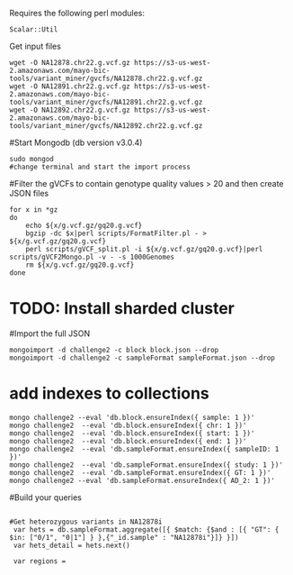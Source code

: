 Requires the following perl modules:
```
Scalar::Util
```

Get input files
```
wget -O NA12878.chr22.g.vcf.gz https://s3-us-west-2.amazonaws.com/mayo-bic-tools/variant_miner/gvcfs/NA12878.chr22.g.vcf.gz
wget -O NA12891.chr22.g.vcf.gz https://s3-us-west-2.amazonaws.com/mayo-bic-tools/variant_miner/gvcfs/NA12891.chr22.g.vcf.gz
wget -O NA12892.chr22.g.vcf.gz https://s3-us-west-2.amazonaws.com/mayo-bic-tools/variant_miner/gvcfs/NA12892.chr22.g.vcf.gz

```
#Start Mongodb (db version v3.0.4)

```
sudo mongod
#change terminal and start the import process

```

#Filter the gVCFs to contain genotype quality values > 20 and then create JSON files
```
for x in *gz
do
	echo ${x/g.vcf.gz/gq20.g.vcf}
	bgzip -dc $x|perl scripts/FormatFilter.pl - > ${x/g.vcf.gz/gq20.g.vcf}
	perl scripts/gVCF_split.pl -i ${x/g.vcf.gz/gq20.g.vcf}|perl scripts/gVCF2Mongo.pl -v - -s 1000Genomes
	rm ${x/g.vcf.gz/gq20.g.vcf}
done

```

# TODO: Install sharded cluster



#Import the full JSON
```
mongoimport -d challenge2 -c block block.json --drop
mongoimport -d challenge2 -c sampleFormat sampleFormat.json --drop
```

# add indexes to collections
```
mongo challenge2 --eval 'db.block.ensureIndex({ sample: 1 })'
mongo challenge2  --eval 'db.block.ensureIndex({ chr: 1 })'
mongo challenge2  --eval 'db.block.ensureIndex({ start: 1 })'
mongo challenge2  --eval 'db.block.ensureIndex({ end: 1 })'
mongo challenge2  --eval 'db.sampleFormat.ensureIndex({ sampleID: 1 })'
mongo challenge2  --eval 'db.sampleFormat.ensureIndex({ study: 1 })'
mongo challenge2  --eval 'db.sampleFormat.ensureIndex({ GT: 1 })'
mongo challenge2 --eval 'db.sampleFormat.ensureIndex({ AD_2: 1 })'
```


#Build your queries
```

#Get heterozygous variants in NA12878i
 var hets = db.sampleFormat.aggregate([{ $match: {$and : [{ "GT": { $in: ["0/1", "0|1"] } },{"_id.sample" : "NA12878i"}]} }])
 var hets_detail = hets.next() 

 var regions = 


```